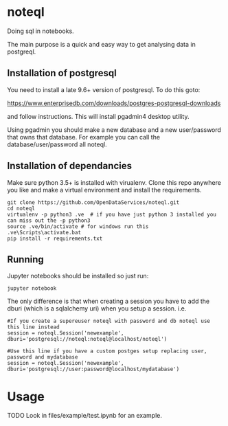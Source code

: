 # noteql
Doing sql in notebooks.

The main purpose is a quick and easy way to get analysing data in postgreql.

## Installation of postgresql
You need to install a late 9.6+ version of postgresql. To do this goto: 

https://www.enterprisedb.com/downloads/postgres-postgresql-downloads

and follow instructions.  This will install pgadmin4 desktop utility.

Using pgadmin you should make a new database and a new user/password that owns that database. For example you can call the database/user/password all noteql.


## Installation of dependancies

Make sure python 3.5+ is installed with virualenv.
Clone this repo anywhere you like and make a virtual environment and install the requirements.
```
git clone https://github.com/OpenDataServices/noteql.git
cd noteql
virtualenv -p python3 .ve  # if you have just python 3 installed you can miss out the -p python3
source .ve/bin/activate # for windows run this .ve\Scripts\activate.bat 
pip install -r requirements.txt
```

## Running

Jupyter notebooks should be installed so just run:
```
jupyter notebook
```

The only difference is that when creating a session you have to add the dburi (which is a sqlalchemy uri) when you setup a session. i.e.

```
#If you create a supereuser noteql with password and db noteql use this line instead
session = noteql.Session('newexample', dburi='postgresql://noteql:noteql@localhost/noteql')

#Use this line if you have a custom postges setup replacing user, password and mydatabase
session = noteql.Session('newexample', dburi='postgresql://user:password@localhost/mydatabase')
```

# Usage

TODO
Look in files/example/test.ipynb for an example.


